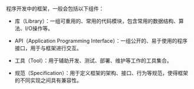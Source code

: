 程序开发中的框架，一般会包括以下组件：

- 库（Library）：一组可重用的、常用的代码模块，包含常用的数据结构、算法、I/O操作等。

- API（Application Programming Interface）：一组公开的、易于使用的程序接口，用于与框架进行交互。

- 工具（Tool）：用于辅助开发、测试、部署、维护等工作的工具集合。

- 规范（Specification）：用于定义框架的架构、接口、行为等规范，使得框架的不同实现之间具有兼容性。